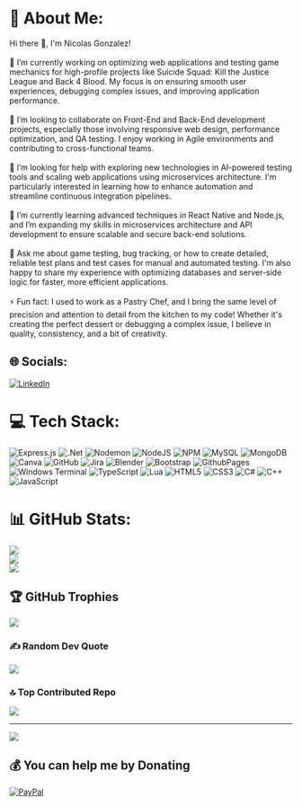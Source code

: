 # 💫 About Me:
Hi there 👋, I'm Nicolas Gonzalez!<br><br>🔭 I’m currently working on optimizing web applications and testing game mechanics for high-profile projects like Suicide Squad: Kill the Justice League and Back 4 Blood. My focus is on ensuring smooth user experiences, debugging complex issues, and improving application performance.<br><br>👯 I’m looking to collaborate on Front-End and Back-End development projects, especially those involving responsive web design, performance optimization, and QA testing. I enjoy working in Agile environments and contributing to cross-functional teams.<br><br>🤝 I’m looking for help with exploring new technologies in AI-powered testing tools and scaling web applications using microservices architecture. I'm particularly interested in learning how to enhance automation and streamline continuous integration pipelines.<br><br>🌱 I’m currently learning advanced techniques in React Native and Node.js, and I’m expanding my skills in microservices architecture and API development to ensure scalable and secure back-end solutions.<br><br>💬 Ask me about game testing, bug tracking, or how to create detailed, reliable test plans and test cases for manual and automated testing. I'm also happy to share my experience with optimizing databases and server-side logic for faster, more efficient applications.<br><br>⚡ Fun fact: I used to work as a Pastry Chef, and I bring the same level of precision and attention to detail from the kitchen to my code! Whether it's creating the perfect dessert or debugging a complex issue, I believe in quality, consistency, and a bit of creativity.


## 🌐 Socials:
[![LinkedIn](https://img.shields.io/badge/LinkedIn-%230077B5.svg?logo=linkedin&logoColor=white)](https://linkedin.com/in/https://www.linkedin.com/in/nicolás-gonzález-0565781b9/) 

# 💻 Tech Stack:
![Express.js](https://img.shields.io/badge/express.js-%23404d59.svg?style=for-the-badge&logo=express&logoColor=%2361DAFB) ![.Net](https://img.shields.io/badge/.NET-5C2D91?style=for-the-badge&logo=.net&logoColor=white) ![Nodemon](https://img.shields.io/badge/NODEMON-%23323330.svg?style=for-the-badge&logo=nodemon&logoColor=%BBDEAD) ![NodeJS](https://img.shields.io/badge/node.js-6DA55F?style=for-the-badge&logo=node.js&logoColor=white) ![NPM](https://img.shields.io/badge/NPM-%23CB3837.svg?style=for-the-badge&logo=npm&logoColor=white) ![MySQL](https://img.shields.io/badge/mysql-4479A1.svg?style=for-the-badge&logo=mysql&logoColor=white) ![MongoDB](https://img.shields.io/badge/MongoDB-%234ea94b.svg?style=for-the-badge&logo=mongodb&logoColor=white) ![Canva](https://img.shields.io/badge/Canva-%2300C4CC.svg?style=for-the-badge&logo=Canva&logoColor=white) ![GitHub](https://img.shields.io/badge/github-%23121011.svg?style=for-the-badge&logo=github&logoColor=white) ![Jira](https://img.shields.io/badge/jira-%230A0FFF.svg?style=for-the-badge&logo=jira&logoColor=white) ![Blender](https://img.shields.io/badge/blender-%23F5792A.svg?style=for-the-badge&logo=blender&logoColor=white) ![Bootstrap](https://img.shields.io/badge/bootstrap-%238511FA.svg?style=for-the-badge&logo=bootstrap&logoColor=white) ![GithubPages](https://img.shields.io/badge/github%20pages-121013?style=for-the-badge&logo=github&logoColor=white) ![Windows Terminal](https://img.shields.io/badge/Windows%20Terminal-%234D4D4D.svg?style=for-the-badge&logo=windows-terminal&logoColor=white) ![TypeScript](https://img.shields.io/badge/typescript-%23007ACC.svg?style=for-the-badge&logo=typescript&logoColor=white) ![Lua](https://img.shields.io/badge/lua-%232C2D72.svg?style=for-the-badge&logo=lua&logoColor=white) ![HTML5](https://img.shields.io/badge/html5-%23E34F26.svg?style=for-the-badge&logo=html5&logoColor=white) ![CSS3](https://img.shields.io/badge/css3-%231572B6.svg?style=for-the-badge&logo=css3&logoColor=white) ![C#](https://img.shields.io/badge/c%23-%23239120.svg?style=for-the-badge&logo=csharp&logoColor=white) ![C++](https://img.shields.io/badge/c++-%2300599C.svg?style=for-the-badge&logo=c%2B%2B&logoColor=white) ![JavaScript](https://img.shields.io/badge/javascript-%23323330.svg?style=for-the-badge&logo=javascript&logoColor=%23F7DF1E)
# 📊 GitHub Stats:
![](https://github-readme-stats.vercel.app/api?username=nicolasgz96&theme=dark&hide_border=false&include_all_commits=true&count_private=true)<br/>
![](https://github-readme-streak-stats.herokuapp.com/?user=nicolasgz96&theme=dark&hide_border=false)<br/>
![](https://github-readme-stats.vercel.app/api/top-langs/?username=nicolasgz96&theme=dark&hide_border=false&include_all_commits=true&count_private=true&layout=compact)

## 🏆 GitHub Trophies
![](https://github-profile-trophy.vercel.app/?username=nicolasgz96&theme=radical&no-frame=false&no-bg=true&margin-w=4)

### ✍️ Random Dev Quote
![](https://quotes-github-readme.vercel.app/api?type=horizontal&theme=radical)

### 🔝 Top Contributed Repo
![](https://github-contributor-stats.vercel.app/api?username=nicolasgz96&limit=5&theme=dark&combine_all_yearly_contributions=true)

---
[![](https://visitcount.itsvg.in/api?id=nicolasgz96&icon=0&color=1)](https://visitcount.itsvg.in)

  ## 💰 You can help me by Donating
  [![PayPal](https://img.shields.io/badge/PayPal-00457C?style=for-the-badge&logo=paypal&logoColor=white)](https://paypal.me/paypal.me/nicogonzalez1996 ) 

  
<!-- Proudly created with GPRM ( https://gprm.itsvg.in ) -->
